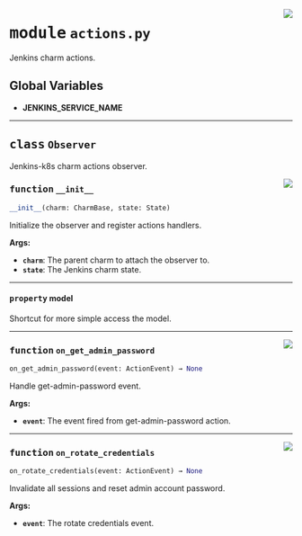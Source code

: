 <!-- markdownlint-disable -->

<a href="../src/actions.py#L0"><img align="right" style="float:right;" src="https://img.shields.io/badge/-source-cccccc?style=flat-square"></a>

# <kbd>module</kbd> `actions.py`
Jenkins charm actions. 

**Global Variables**
---------------
- **JENKINS_SERVICE_NAME**


---

## <kbd>class</kbd> `Observer`
Jenkins-k8s charm actions observer. 

<a href="../src/actions.py#L15"><img align="right" style="float:right;" src="https://img.shields.io/badge/-source-cccccc?style=flat-square"></a>

### <kbd>function</kbd> `__init__`

```python
__init__(charm: CharmBase, state: State)
```

Initialize the observer and register actions handlers. 



**Args:**
 
 - <b>`charm`</b>:  The parent charm to attach the observer to. 
 - <b>`state`</b>:  The Jenkins charm state. 


---

#### <kbd>property</kbd> model

Shortcut for more simple access the model. 



---

<a href="../src/actions.py#L32"><img align="right" style="float:right;" src="https://img.shields.io/badge/-source-cccccc?style=flat-square"></a>

### <kbd>function</kbd> `on_get_admin_password`

```python
on_get_admin_password(event: ActionEvent) → None
```

Handle get-admin-password event. 



**Args:**
 
 - <b>`event`</b>:  The event fired from get-admin-password action. 

---

<a href="../src/actions.py#L45"><img align="right" style="float:right;" src="https://img.shields.io/badge/-source-cccccc?style=flat-square"></a>

### <kbd>function</kbd> `on_rotate_credentials`

```python
on_rotate_credentials(event: ActionEvent) → None
```

Invalidate all sessions and reset admin account password. 



**Args:**
 
 - <b>`event`</b>:  The rotate credentials event. 


